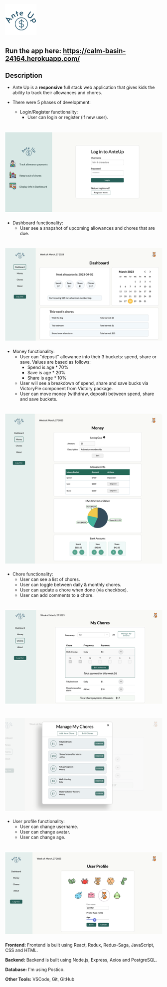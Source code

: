 
# ![image of ante-up logo](./public/images/ante_up_welcome.png)

## Run the app here: <https://calm-basin-24164.herokuapp.com/>

## Description

* Ante Up is a **responsive** full stack web application that gives kids the ability to track their allowances and chores.
* There were 5 phases of development:

  * Login/Register functionality:
    * User can login or register (if new user).

# ![image of login](./public/images/ante-up-login.png)

* Dashboard functionality:
  * User see a snapshot of upcoming allowances and chores that are due.

# ![image of dashboard](./public/images/ante-up-dashboard.png)

* Money functionality:
  * User can "deposit" allowance into their 3 buckets: spend, share or save. Values are based as follows:
    * Spend is age * 70%
    * Save is age * 20%
    * Share is age * 10%
  * User will see a breakdown of spend, share and save bucks via VictoryPie component from Victory package.
  * User can move money (withdraw, deposit) between spend, share and save buckets.

# ![image of money](./public/images/ante-up-money.png)

* Chore functionality:
  * User can see a list of chores.
  * User can toggle between daily & monthly chores.
  * User can update a chore when done (via checkbox).
  * User can add comments to a chore.

# ![image of chore](./public/images/ante-up-chores.png)

# ![image of chore](./public/images/ante-up-chores-manage.png)

* User profile functionality:
  * User can change username.
  * User can change avatar.
  * User can change age.

# ![image of chore](./public/images/ante-up-profile.png)

**Frontend:** Frontend is built using React, Redux, Redux-Saga, JavaScript, CSS and HTML.

**Backend:** Backend is built using Node.js, Express, Axios and PostgreSQL.

**Database:** I'm using Postico.

**Other Tools:** VSCode, Git, GitHub
